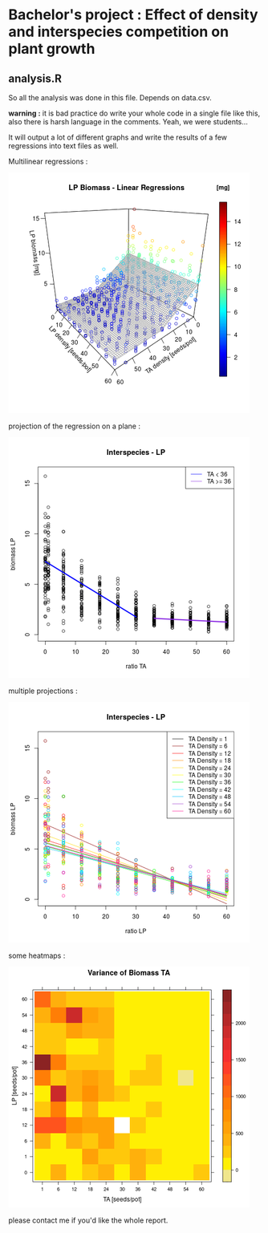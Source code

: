 # Bachelor's project : Effect of density and interspecies competition on plant growth

## analysis.R
So all the analysis was done in this file. Depends on data.csv.

**warning :** it is bad practice do write your whole code in a single file like this, also there is harsh language in the comments. Yeah, we were students...

It will output a lot of different graphs and write the results of a few regressions into text files as well.

Multilinear regressions :

![reg](surface_model2_updated.png)

projection of the regression on a plane :

![reg2](model2-inter-updated.png)

multiple projections :

![reg3](Biomass_2_inter_fullest.png)

some heatmaps :

![hmap](Biomass_var_TA.png)

please contact me if you'd like the whole report.
